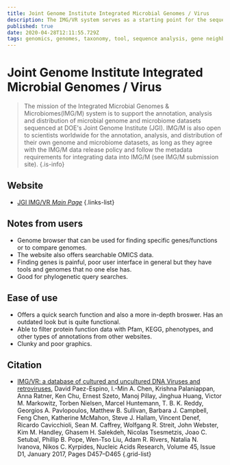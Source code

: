 ```yaml
---
title: Joint Genome Institute Integrated Microbial Genomes / Virus
description: The IMG/VR system serves as a starting point for the sequence analysis of viral fragments derived from metagenomic samples.
published: true
date: 2020-04-28T12:11:55.729Z
tags: genomics, genomes, taxonomy, tool, sequence analysis, gene neighborhood
---
```


# Joint Genome Institute Integrated Microbial Genomes / Virus

> The mission of the Integrated Microbial Genomes & Microbiomes(IMG/M) system is to support the annotation, analysis and distribution of microbial genome and microbiome datasets sequenced at DOE's Joint Genome Institute (JGI).
&NewLine;
IMG/M is also open to scientists worldwide for the annotation, analysis, and distribution of their own genome and microbiome datasets, as long as they agree with the IMG/M data release policy and follow the metadata requirements for integrating data into IMG/M (see IMG/M submission site).
{.is-info}
## Website

- [JGI IMG/VR *Main Page*](https://img.jgi.doe.gov/cgi-bin/vr/main.cgi)
{.links-list}

## Notes from users 
- Genome browser that can be used for finding specific genes/functions or to compare genomes.
- The website also offers searchable OMICS data.
- Finding genes is painful, poor user interface in general but they have tools and genomes that no one else has. 
- Good for phylogenetic query searches.

## Ease of use
- Offers a quick search function and also a more in-depth broswer. Has an outdated look but is quite functional. 
- Able to filter protein function data with Pfam, KEGG, phenotypes, and other types of annotations from other websites. 
- Clunky and poor graphics.


## Citation

-  [IMG/VR: a database of cultured and uncultured DNA Viruses and retroviruses](https://academic.oup.com/nar/article/45/D1/D457/2333907), David Paez-Espino, I.-Min A. Chen, Krishna Palaniappan, Anna Ratner, Ken Chu, Ernest Szeto, Manoj Pillay, Jinghua Huang, Victor M. Markowitz, Torben Nielsen, Marcel Huntemann, T. B. K. Reddy, Georgios A. Pavlopoulos, Matthew B. Sullivan, Barbara J. Campbell, Feng Chen, Katherine McMahon, Steve J. Hallam, Vincent Denef, Ricardo Cavicchioli, Sean M. Caffrey, Wolfgang R. Streit, John Webster, Kim M. Handley, Ghasem H. Salekdeh, Nicolas Tsesmetzis, Joao C. Setubal, Phillip B. Pope, Wen-Tso Liu, Adam R. Rivers, Natalia N. Ivanova, Nikos C. Kyrpides, Nucleic Acids Research, Volume 45, Issue D1, January 2017, Pages D457–D465
{.grid-list}